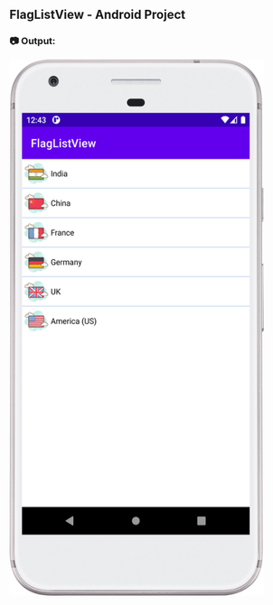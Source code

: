 ## FlagListView - Android Project

### :camera: Output:
<img alt="003_FlagListView" src="FlagListView-App-Screenshot.png" width="450" height="950" />
